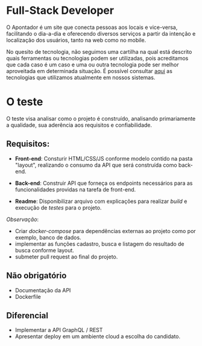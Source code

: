 Full-Stack Developer
===

O Apontador é um site que conecta pessoas aos locais e vice-versa, facilitando o dia-a-dia e oferecendo diversos serviços a partir da intenção e localização dos usuários, tanto na web como no mobile. 

No quesito de tecnologia, não seguimos uma cartilha na qual está descrito quais ferramentas ou tecnologias podem ser utilizadas, pois acreditamos que cada caso é um caso e uma ou outra tecnologia pode ser melhor aproveitada em determinada situação. É possível consultar [aqui](https://stackshare.io/apontador/apontador) as tecnologias que utilizamos atualmente em nossos sistemas.


# O teste

O teste visa analisar como o projeto é construído, analisando primariamente a qualidade, sua aderência aos requisitos e confiabilidade.

## Requisitos:

* **Front-end**: Consturir HTML/CSS/JS conforme modelo contido na pasta "layout", realizando o consumo da API que será construída como back-end.

* **Back-end**: Construir API que forneça os endpoints necessários para as funcionalidades providas na tarefa de front-end.

* **Readme**: Disponibilizar arquivo com explicações para realizar *build* e execução de *testes* para o projeto.

*Observação*: 
* Criar *docker-compose* para dependências externas ao projeto como por exemplo, banco de dados. 
* implementar as funções cadastro, busca e listagem do resultado de busca conforme layout.
* submeter pull request ao final do projeto.

## Não obrigatório

* Documentação da API
* Dockerfile

## Diferencial

* Implementar a API GraphQL / REST
* Apresentar deploy em um ambiente cloud a escolha do candidato.